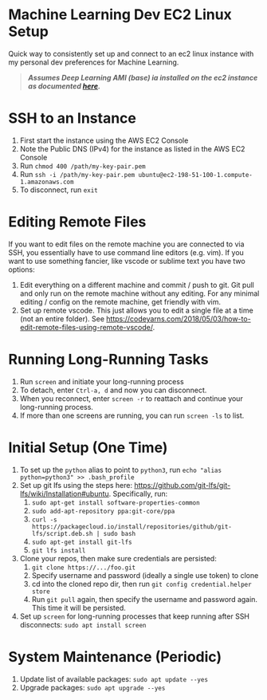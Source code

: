 # Machine Learning Dev EC2 Linux Setup
Quick way to consistently set up and connect to an ec2 linux instance with my personal dev preferences for Machine Learning.

> **_Assumes Deep Learning AMI (base) ia installed on the ec2 instance as documented [here](https://aws.amazon.com/blogs/machine-learning/get-started-with-deep-learning-using-the-aws-deep-learning-ami/)._**

# SSH to an Instance

1. First start the instance using the AWS EC2 Console
2. Note the Public DNS (IPv4) for the instance as listed in the AWS EC2 Console
3. Run ``chmod 400 /path/my-key-pair.pem``
4. Run ``ssh -i /path/my-key-pair.pem ubuntu@ec2-198-51-100-1.compute-1.amazonaws.com``
5. To disconnect, run ``exit``

# Editing Remote Files

If you want to edit files on the remote machine you are connected to via SSH, you essentially have to use command line editors (e.g. vim). If you want to use something fancier, like vscode or sublime text you have two options:
1. Edit everything on a different machine and commit / push to git. Git pull and only run on the remote machine without any editing. For any minimal editing / config on the remote machine, get friendly with vim.
2. Set up remote vscode. This just allows you to edit a single file at a time (not an entire folder). See https://codeyarns.com/2018/05/03/how-to-edit-remote-files-using-remote-vscode/​​.

# Running Long-Running Tasks
1. Run ``screen`` and initiate your long-running process
2. To detach, enter ``Ctrl-a, d`` and now you can disconnect.
3. When you reconnect, enter ``screen -r`` to reattach and continue your long-running process.
4. If more than one screens are running, you can run ``screen -ls`` to list.

# Initial Setup (One Time)

1. To set up the ``python`` alias to point to ``python3``, run ``echo "alias python=python3" >> .bash_profile``
2. Set up git lfs using the steps here: https://github.com/git-lfs/git-lfs/wiki/Installation#ubuntu. Specifically, run:
    1. ``sudo apt-get install software-properties-common``
    2. ``sudo add-apt-repository ppa:git-core/ppa``
    3. ``curl -s https://packagecloud.io/install/repositories/github/git-lfs/script.deb.sh | sudo bash``
    4. ``sudo apt-get install git-lfs``
    5. ``git lfs install``
3. Clone your repos, then make sure credentials are persisted:
    1. ``git clone https://.../foo.git``
    2. Specify username and password (ideally a single use token) to clone
    3. cd into the cloned repo dir, then run ``git config credential.helper store``
    4. Run ``git pull`` again, then specify the username and password again. This time it will be persisted.
4. Set up ``screen`` for long-running processes that keep running after SSH disconnects: ``sudo apt install screen``

# System Maintenance (Periodic)

1. Update list of available packages: ``sudo apt update --yes``
2. Upgrade packages: ``sudo apt upgrade --yes``

